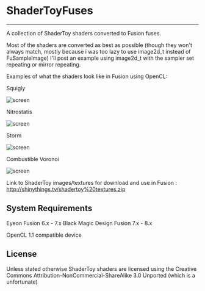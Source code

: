 # ShaderToyFuses
---------------
A collection of ShaderToy shaders converted to Fusion fuses.

Most of the shaders are converted as best as possible (though they won't always match, mostly because i was too lazy to use image2d_t instead of FuSampleImage)
I'll post an example using image2d_t with the sampler set repeating or mirror repeating.

Examples of what the shaders look like in Fusion using OpenCL:

Squigly

![screen](http://i.imgur.com/3Hcy92R.gif)

Nitrostatis

![screen](http://i.imgur.com/ncTEfL4.gif)

Storm

![screen](http://i.imgur.com/C9kyTb6.gif)

Combustible Voronoi

![screen](http://i.imgur.com/X5F24kA.gif)


Link to ShaderToy images/textures for download and use in Fusion : http://shinythings.tv/shadertoy%20textures.zip

System Requirements
-------------------
Eyeon Fusion 6.x - 7.x
Black Magic Design Fusion 7.x - 8.x

OpenCL 1.1 compatible device

License
-------
Unless stated otherwise ShaderToy shaders are licensed using the Creative Commons Attribution-NonCommercial-ShareAlike 3.0 Unported (which is a unfortunate)

